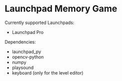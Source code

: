 # Launchpad Memory Game

Currently supported Launchpads:
- Launchpad Pro

Dependencies:
- launchpad_py
- opencv-python
- numpy
- playsound 
- keyboard (only for the level editor)
